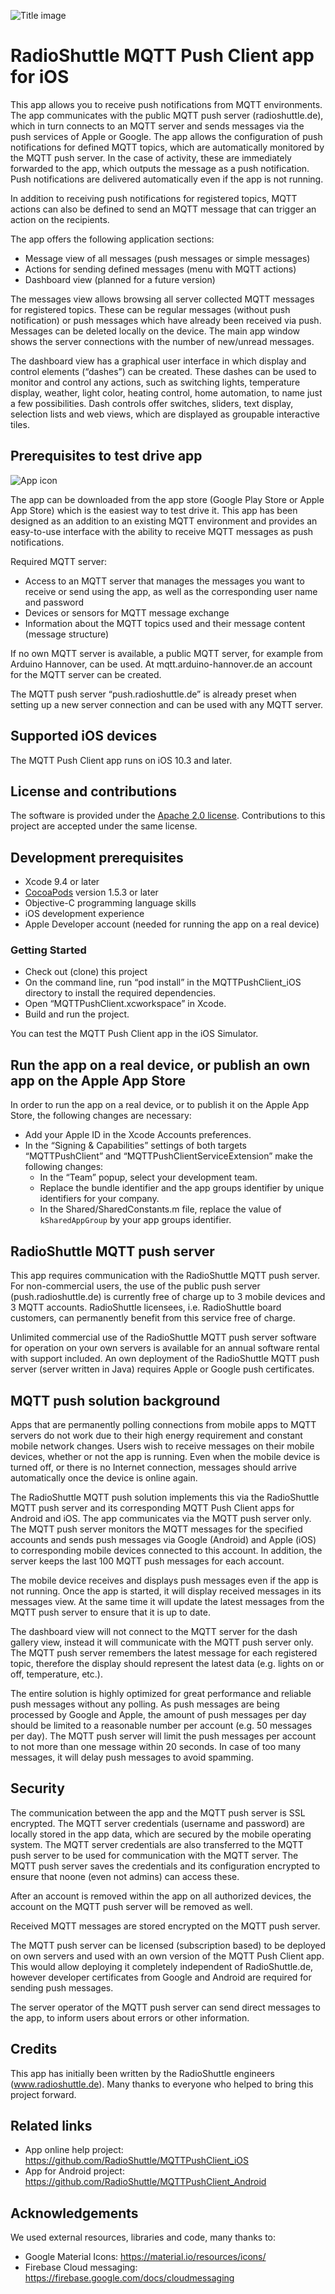 ![Title image](/docs/readme/title_image.png)

# RadioShuttle MQTT Push Client app for iOS

This app allows you to receive push notifications from MQTT environments. The app communicates with the public MQTT push server (radioshuttle.de), which in turn connects to an MQTT server and sends messages via the push services of Apple or Google. The app allows the configuration of push notifications for defined MQTT topics, which are automatically monitored by the MQTT push server. In the case of activity, these are immediately forwarded to the app, which outputs the message as a push notification. Push notifications are delivered automatically even if the app is not running.

In addition to receiving push notifications for registered topics, MQTT actions can also be defined to send an MQTT message that can trigger an action on the recipients.

The app offers the following application sections:

* Message view of all messages (push messages or simple messages)
* Actions for sending defined messages (menu with MQTT actions)
* Dashboard view (planned for a future version)

The messages view allows browsing all server collected MQTT messages for registered topics. These can be regular messages (without push notification) or push messages which have already been received via push. Messages can be deleted locally on the device. The main app window shows the server connections with the number of new/unread messages.

The dashboard view has a graphical user interface in which display and control elements (“dashes”) can be created. These dashes can be used to monitor and control any actions, such as switching lights, temperature display, weather, light color, heating control, home automation, to name just a few possibilities. Dash controls offer switches, sliders, text display, selection lists and web views, which are displayed as groupable interactive tiles.

## Prerequisites to test drive app
![App icon](/docs/readme/app_icon.png)

The app can be downloaded from the app store (Google Play Store or Apple App Store) which is the easiest way to test drive it. This app has been designed as an addition to an existing MQTT environment and provides an easy-to-use interface with the ability to receive MQTT messages as push notifications.


Required MQTT server:

* Access to an MQTT server that manages the messages you want to receive or send using the app, as well as the corresponding user name and password
* Devices or sensors for MQTT message exchange
* Information about the MQTT topics used and their message content (message structure)

If no own MQTT server is available, a public MQTT server, for example from Arduino Hannover, can be used. At mqtt.arduino-hannover.de an account for the MQTT server can be created.

The MQTT push server “push.radioshuttle.de” is already preset when setting up a new server connection and can be used with any MQTT server.


## Supported iOS devices
The MQTT Push Client app runs on iOS 10.3 and later.

## License and contributions
The software is provided under the [Apache 2.0 license](/docs/readme/LICENSE-apache-2.0.txt). Contributions to this project are accepted under the same license.

## Development prerequisites
* Xcode 9.4 or later
* [CocoaPods](https://cocoapods.org) version 1.5.3 or later 
* Objective-C programming language skills
* iOS development experience
* Apple Developer account (needed for running the app on a real device)

### Getting Started
* Check out (clone) this project
* On the command line, run “pod install” in the MQTTPushClient_iOS directory to install the required dependencies.
* Open “MQTTPushClient.xcworkspace” in Xcode.
* Build and run the project.

You can test the MQTT Push Client app in the iOS Simulator.

## Run the app on a real device, or publish an own app on the Apple App Store

 In order to run the app on a real device, or to publish it on the Apple App Store, the following changes are necessary:

* Add your Apple ID in the Xcode Accounts preferences.
* In the “Signing & Capabilities” settings of both targets “MQTTPushClient” and “MQTTPushClientServiceExtension” make the following changes:
   - In the “Team” popup, select your development team.
   - Replace the bundle identifier and the app groups identifier by unique identifiers for your company.
   - In the Shared/SharedConstants.m file, replace the value of `kSharedAppGroup` by your app groups identifier.

## RadioShuttle MQTT push server
This app requires communication with the RadioShuttle MQTT push server. For non-commercial users, the use of the public push server (push.radioshuttle.de) is currently free of charge up to 3 mobile devices and 3 MQTT accounts.
RadioShuttle licensees, i.e. RadioShuttle board customers, can permanently benefit from this service free of charge.

Unlimited commercial use of the RadioShuttle MQTT push server software for operation on your own servers is available for an annual software rental with support included. An own deployment of the RadioShuttle MQTT push server (server written in Java) requires Apple or Google push certificates.

## MQTT push solution background
Apps that are permanently polling connections from mobile apps to MQTT servers do not work due to their high energy requirement and constant mobile network changes. Users wish to receive messages on their mobile devices, whether or not the app is running. Even when the mobile device is turned off, or there is no Internet connection, messages should arrive automatically once the device is online again.

The RadioShuttle MQTT push solution implements this via the RadioShuttle MQTT push server and its corresponding MQTT Push Client apps for Android and iOS. The app communicates via the MQTT push server only. The MQTT push server monitors the MQTT messages for the specified accounts and sends push messages via Google (Android) and Apple (iOS) to corresponding mobile devices connected to this account. In addition, the server keeps the last 100 MQTT push messages for each account.

The mobile device receives and displays push messages even if the app is not running. Once the app is started, it will display received messages in its messages view. At the same time it will update the latest messages from the MQTT push server to ensure that it is up to date.

The dashboard view will not connect to the MQTT server for the dash gallery view, instead it will communicate with the MQTT push server only. The MQTT push server remembers the latest message for each registered topic, therefore the display should represent the latest data (e.g. lights on or off, temperature, etc.).

The entire solution is highly optimized for great performance and reliable push messages without any polling. As push messages are being processed by Google and Apple, the amount of push messages per day should be limited to a reasonable number per account (e.g. 50 messages per day). The MQTT push server will limit the push messages per account to not more than one message within 20 seconds. In case of too many messages, it will delay push messages to avoid spamming.

## Security
The communication between the app and the MQTT push server is SSL encrypted. The MQTT server credentials (username and password) are locally stored in the app data, which are secured by the mobile operating system. The MQTT server credentials are also transferred to the MQTT push server to be used for communication with the MQTT server. The MQTT push server saves the credentials and its configuration encrypted to ensure that noone (even not admins) can access these.

After an account is removed within the app on all authorized devices, the account on the MQTT push server will be removed as well.

Received MQTT messages are stored encrypted on the MQTT push server.

The MQTT push server can be licensed (subscription based) to be deployed on own servers and used with an own version of the MQTT Push Client app. This would allow deploying it completely independent of RadioShuttle.de, however developer certificates from Google and Android are required for sending push messages.

The server operator of the MQTT push server can send direct messages to the app, to inform users about errors or other information.

## Credits
This app has initially been written by the RadioShuttle engineers (www.radioshuttle.de). Many thanks to everyone who helped to bring this project forward.

## Related links
* App online help project: https://github.com/RadioShuttle/MQTTPushClient_iOS
* App for Android project: https://github.com/RadioShuttle/MQTTPushClient_Android

## Acknowledgements
We used external resources, libraries and code, many thanks to:
* Google Material Icons: https://material.io/resources/icons/
* Firebase Cloud messaging: https://firebase.google.com/docs/cloudmessaging
